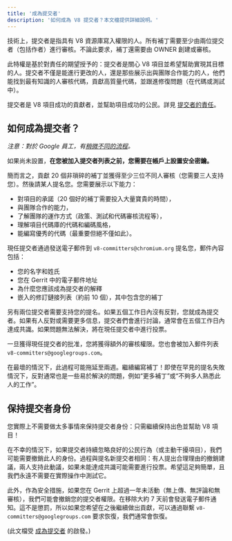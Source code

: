 ```yaml
---
title: '成為提交者'
description: '如何成為 V8 提交者？本文檔提供詳細說明。'
---
```

技術上，提交者是指具有 V8 資源庫寫入權限的人。所有補丁需要至少由兩位提交者（包括作者）進行審核。不論此要求，補丁還需要由 OWNER 創建或審核。

此特權是基於對責任的期望授予的：提交者是關心 V8 項目並希望幫助實現其目標的人。提交者不僅是能進行更改的人，還是那些展示出與團隊合作能力的人，他們能找到最有知識的人審核代碼，貢獻高質量代碼，並跟進修復問題（在代碼或測試中）。

提交者是 V8 項目成功的貢獻者，並幫助項目成功的公民。詳見 [提交者的責任](/docs/committer-responsibility)。

## 如何成為提交者？

*注意：對於 Google 員工，有[稍微不同的流程](http://go/v8/setup_permissions.md)。*

如果尚未設置，**在您被加入提交者列表之前，您需要在帳戶上設置安全密鑰。**

簡而言之，貢獻 20 個非瑣碎的補丁並獲得至少三位不同人審核（您需要三人支持您）。然後請某人提名您。您需要展示以下能力：

- 對項目的承諾（20 個好的補丁需要投入大量寶貴的時間），
- 與團隊合作的能力，
- 了解團隊的運作方式（政策、測試和代碼審核流程等），
- 理解項目代碼庫的代碼和編碼風格，
- 能編寫優秀的代碼（最重要但絕不僅如此）。

現任提交者通過發送電子郵件到 `v8-committers@chromium.org` 提名您，郵件內容包括：

- 您的名字和姓氏
- 您在 Gerrit 中的電子郵件地址
- 為什麼您應該成為提交者的解釋
- 嵌入的修訂鏈接列表（約前 10 個），其中包含您的補丁

另有兩位提交者需要支持您的提名。如果五個工作日內沒有反對，您就成為提交者。如果有人反對或需要更多信息，提交者們會進行討論，通常會在五個工作日內達成共識。如果問題無法解決，將在現任提交者中進行投票。

一旦獲得現任提交者的批准，您將獲得額外的審核權限。您也會被加入郵件列表 `v8-committers@googlegroups.com`。

在最壞的情況下，此過程可能拖延至兩週。繼續編寫補丁！即使在罕見的提名失敗情況下，反對通常也是一些易於解決的問題，例如“更多補丁”或“不夠多人熟悉此人的工作”。

## 保持提交者身份

您實際上不需要做太多事情來保持提交者身份：只需繼續保持出色並幫助 V8 項目！

在不幸的情況下，如果提交者持續忽略良好的公民行為（或主動干擾項目），我們可能需要撤銷此人的身份。過程與提名新提交者相同：有人提出合理理由的撤銷建議，兩人支持此動議，如果未能達成共識可能需要進行投票。希望這足夠簡單，且我們永遠不需要在實際操作中測試它。

此外，作為安全措施，如果您在 Gerrit 上超過一年未活動（無上傳、無評論和無審核），我們可能會撤銷您的提交者權限。在移除大約 7 天前會發送電子郵件通知。這不是懲罰，所以如果您希望在之後繼續做出貢獻，可以通過聯繫 `v8-committers@googlegroups.com` 要求恢復，我們通常會恢復。

(此文檔受 [成為提交者](https://dev.chromium.org/getting-involved/become-a-committer) 的啟發。)
